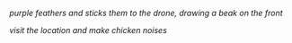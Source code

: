 _purple feathers and sticks them to the drone, drawing a beak on the front_

_visit the location and make chicken noises_